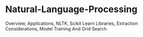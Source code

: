 # Natural-Language-Processing
Overview, Applications, NLTK, Scikit Learn Libraries, Extraction Considerations, Model Training And Grid Search
